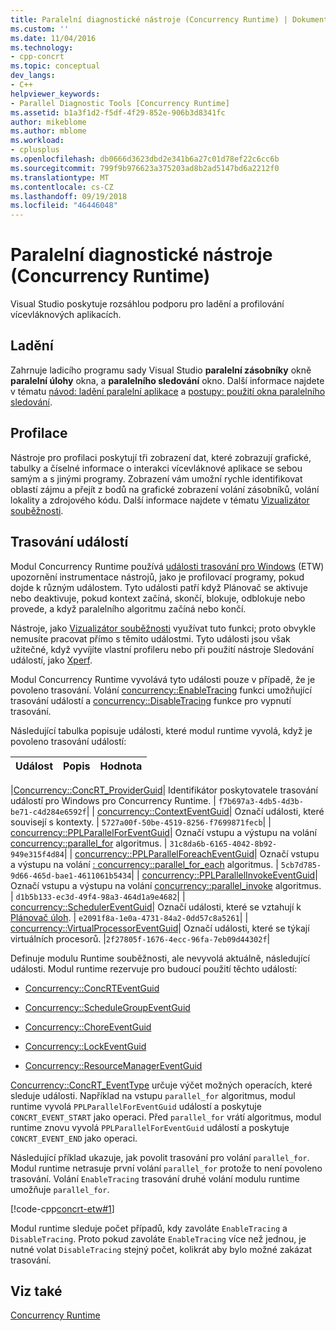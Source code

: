```yaml
---
title: Paralelní diagnostické nástroje (Concurrency Runtime) | Dokumentace Microsoftu
ms.custom: ''
ms.date: 11/04/2016
ms.technology:
- cpp-concrt
ms.topic: conceptual
dev_langs:
- C++
helpviewer_keywords:
- Parallel Diagnostic Tools [Concurrency Runtime]
ms.assetid: b1a3f1d2-f5df-4f29-852e-906b3d8341fc
author: mikeblome
ms.author: mblome
ms.workload:
- cplusplus
ms.openlocfilehash: db0666d3623dbd2e341b6a27c01d78ef22c6cc6b
ms.sourcegitcommit: 799f9b976623a375203ad8b2ad5147bd6a2212f0
ms.translationtype: MT
ms.contentlocale: cs-CZ
ms.lasthandoff: 09/19/2018
ms.locfileid: "46446048"
---
```

# <a name="parallel-diagnostic-tools-concurrency-runtime"></a>Paralelní diagnostické nástroje (Concurrency Runtime)

Visual Studio poskytuje rozsáhlou podporu pro ladění a profilování vícevláknových aplikacích.

## <a name="debugging"></a>Ladění

Zahrnuje ladicího programu sady Visual Studio **paralelní zásobníky** okně **paralelní úlohy** okna, a **paralelního sledování** okno. Další informace najdete v tématu [návod: ladění paralelní aplikace](/visualstudio/debugger/walkthrough-debugging-a-parallel-application) a [postupy: použití okna paralelního sledování](/visualstudio/debugger/how-to-use-the-parallel-watch-window).

## <a name="profiling"></a>Profilace

Nástroje pro profilaci poskytují tři zobrazení dat, které zobrazují grafické, tabulky a číselné informace o interakci vícevláknové aplikace se sebou samým a s jinými programy. Zobrazení vám umožní rychle identifikovat oblastí zájmu a přejít z bodů na grafické zobrazení volání zásobníků, volání lokality a zdrojového kódu. Další informace najdete v tématu [Vizualizátor souběžnosti](/visualstudio/profiling/concurrency-visualizer).

## <a name="event-tracing"></a>Trasování událostí

Modul Concurrency Runtime používá [události trasování pro Windows](/windows/desktop/ETW/event-tracing-portal) (ETW) upozornění instrumentace nástrojů, jako je profilovací programy, pokud dojde k různým událostem. Tyto události patří když Plánovač se aktivuje nebo deaktivuje, pokud kontext začíná, skončí, blokuje, odblokuje nebo provede, a když paralelního algoritmu začíná nebo končí.

Nástroje, jako [Vizualizátor souběžnosti](/visualstudio/profiling/concurrency-visualizer) využívat tuto funkci; proto obvykle nemusíte pracovat přímo s těmito událostmi. Tyto události jsou však užitečné, když vyvíjíte vlastní profileru nebo při použití nástroje Sledování událostí, jako [Xperf](http://go.microsoft.com/fwlink/p/?linkid=160628).

Modul Concurrency Runtime vyvolává tyto události pouze v případě, že je povoleno trasování. Volání [concurrency::EnableTracing](reference/concurrency-namespace-functions.md#enabletracing) funkci umožňující trasování událostí a [concurrency::DisableTracing](reference/concurrency-namespace-functions.md#disabletracing) funkce pro vypnutí trasování.

Následující tabulka popisuje události, které modul runtime vyvolá, když je povoleno trasování událostí:

|Událost|Popis|Hodnota|
|-----------|-----------------|-----------|

|[Concurrency::ConcRT_ProviderGuid](reference/concurrency-namespace-constants1.md#concrt_providerguid)| Identifikátor poskytovatele trasování událostí pro Windows pro Concurrency Runtime. | `f7b697a3-4db5-4d3b-be71-c4d284e6592f`| | [concurrency::ContextEventGuid](reference/concurrency-namespace-constants1.md#contexteventguid)| Označí události, které souvisejí s kontexty. | `5727a00f-50be-4519-8256-f7699871fecb`| | [concurrency::PPLParallelForEventGuid](reference/concurrency-namespace-constants1.md#pplparallelforeventguid)| Označí vstupu a výstupu na volání [concurrency::parallel_for](reference/concurrency-namespace-functions.md#parallel_for) algoritmus. | `31c8da6b-6165-4042-8b92-949e315f4d84`| | [concurrency::PPLParallelForeachEventGuid](reference/concurrency-namespace-constants1.md#pplparallelforeacheventguid)| Označí vstupu a výstupu na volání [: concurrency::parallel_for_each](reference/concurrency-namespace-functions.md#parallel_for_each) algoritmus. | `5cb7d785-9d66-465d-bae1-4611061b5434`| | [concurrency::PPLParallelInvokeEventGuid](reference/concurrency-namespace-constants1.md#pplparallelinvokeeventguid)| Označí vstupu a výstupu na volání [concurrency::parallel_invoke](reference/concurrency-namespace-functions.md#parallel_invoke) algoritmus. | `d1b5b133-ec3d-49f4-98a3-464d1a9e4682`| | [concurrency::SchedulerEventGuid](reference/concurrency-namespace-constants1.md#schedulereventguid)| Označí události, které se vztahují k [Plánovač úloh](../../parallel/concrt/task-scheduler-concurrency-runtime.md). | `e2091f8a-1e0a-4731-84a2-0dd57c8a5261`| | [concurrency::VirtualProcessorEventGuid](reference/concurrency-namespace-constants1.md#virtualprocessoreventguid)| Označí události, které se týkají virtuálních procesorů. |`2f27805f-1676-4ecc-96fa-7eb09d44302f`|

Definuje modulu Runtime souběžnosti, ale nevyvolá aktuálně, následující události. Modul runtime rezervuje pro budoucí použití těchto událostí:

- [Concurrency::ConcRTEventGuid](reference/concurrency-namespace-constants1.md#concrteventguid)

- [Concurrency::ScheduleGroupEventGuid](reference/concurrency-namespace-constants1.md#schedulereventguid)

- [Concurrency::ChoreEventGuid](reference/concurrency-namespace-constants1.md#choreeventguid)

- [Concurrency::LockEventGuid](reference/concurrency-namespace-constants1.md#lockeventguid)

- [Concurrency::ResourceManagerEventGuid](reference/concurrency-namespace-constants1.md#resourcemanagereventguid)

[Concurrency::ConcRT_EventType](reference/concurrency-namespace-enums.md#concrt_eventtype) určuje výčet možných operacích, které sleduje události. Například na vstupu `parallel_for` algoritmus, modul runtime vyvolá `PPLParallelForEventGuid` událostí a poskytuje `CONCRT_EVENT_START` jako operaci. Před `parallel_for` vrátí algoritmus, modul runtime znovu vyvolá `PPLParallelForEventGuid` událostí a poskytuje `CONCRT_EVENT_END` jako operaci.

Následující příklad ukazuje, jak povolit trasování pro volání `parallel_for`. Modul runtime netrasuje první volání `parallel_for` protože to není povoleno trasování. Volání `EnableTracing` trasování druhé volání modulu runtime umožňuje `parallel_for`.

[!code-cpp[concrt-etw#1](../../parallel/concrt/codesnippet/cpp/parallel-diagnostic-tools-concurrency-runtime_1.cpp)]

Modul runtime sleduje počet případů, kdy zavoláte `EnableTracing` a `DisableTracing`. Proto pokud zavoláte `EnableTracing` více než jednou, je nutné volat `DisableTracing` stejný počet, kolikrát aby bylo možné zakázat trasování.

## <a name="see-also"></a>Viz také

[Concurrency Runtime](../../parallel/concrt/concurrency-runtime.md)

